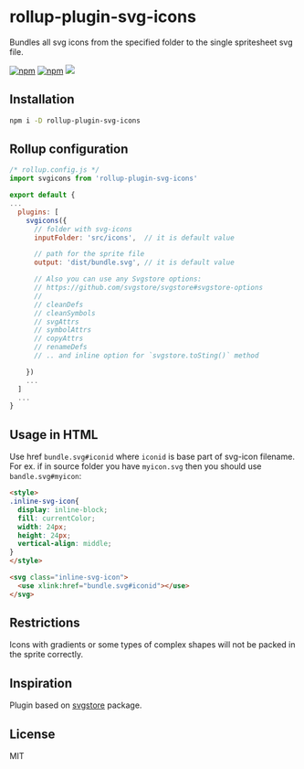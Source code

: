 # rollup-plugin-svg-icons

Bundles all svg icons from the specified folder to the single spritesheet svg file.

[![npm](https://img.shields.io/npm/v/rollup-plugin-svg-icons)](https://www.npmjs.com/package/rollup-plugin-svg-icons)   [![npm](https://img.shields.io/npm/dt/rollup-plugin-svg-icons)](https://www.npmjs.com/package/rollup-plugin-svg-icons)    [![](https://github.com/AlexxNB/rollup-plugin-svg-icons/workflows/Publish%20on%20NPM/badge.svg)](https://github.com/AlexxNB/rollup-plugin-svg-icons/actions?workflow=Publish+on+NPM) 

## Installation

```bash
npm i -D rollup-plugin-svg-icons
```

## Rollup configuration

```javascript
/* rollup.config.js */
import svgicons from 'rollup-plugin-svg-icons'

export default {
...
  plugins: [
    svgicons({
      // folder with svg-icons
      inputFolder: 'src/icons',  // it is default value

      // path for the sprite file
      output: 'dist/bundle.svg', // it is default value

      // Also you can use any Svgstore options: 
      // https://github.com/svgstore/svgstore#svgstore-options
      //
      // cleanDefs
      // cleanSymbols
      // svgAttrs
      // symbolAttrs
      // copyAttrs
      // renameDefs
      // .. and inline option for `svgstore.toSting()` method

    })
    ...
  ]
  ...
}
```

## Usage in HTML

Use href `bundle.svg#iconid` where `iconid` is base part of svg-icon filename. For ex. if in source folder you have `myicon.svg` then you should use `bandle.svg#myicon`:

```html
<style>
.inline-svg-icon{
  display: inline-block;
  fill: currentColor;
  width: 24px;
  height: 24px;
  vertical-align: middle;
}
</style>

<svg class="inline-svg-icon">
  <use xlink:href="bundle.svg#iconid"></use>
</svg>
```

## Restrictions

Icons with gradients or some types of complex shapes will not be packed in the sprite correctly.

## Inspiration
Plugin based on [svgstore](https://www.npmjs.com/package/svgstore) package.

## License
MIT
